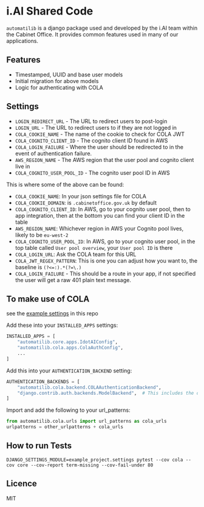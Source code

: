 # i.AI Shared Code

`automatilib` is a django package used and developed by the i.AI team within the Cabinet Office.
It provides common features used in many of our applications.


## Features

* Timestamped, UUID and base user models
* Initial migration for above models
* Logic for authenticating with COLA


## Settings

* `LOGIN_REDIRECT_URL` - The URL to redirect users to post-login
* `LOGIN_URL` - The URL to redirect users to if they are not logged in
* `COLA_COOKIE_NAME` - The name of the cookie to check for COLA JWT
* `COLA_COGNITO_CLIENT_ID` - The cognito client ID found in AWS
* `COLA_LOGIN_FAILURE` - Where the user should be redirected to in the event of authentication failure.
* `AWS_REGION_NAME` - The AWS region that the user pool and cognito client live in
* `COLA_COGNITO_USER_POOL_ID` - The cognito user pool ID in AWS

This is where some of the above can be found:

* `COLA_COOKIE_NAME`: In your json settings file for COLA
* `COLA_COOKIE_DOMAIN`: is `.cabinetoffice.gov.uk` by default
* `COLA_COGNITO_CLIENT_ID`: In AWS, go to your cognito user pool, then to app integration, then at the bottom you can find your client ID in the table
* `AWS_REGION_NAME`: Whichever region in AWS your Cognito pool lives, likely to be `eu-west-2`
* `COLA_COGNITO_USER_POOL_ID`: In AWS, go to your cognito user pool, in the top table called `User pool overview`, your `User pool ID` is there
* `COLA_LOGIN_URL`: Ask the COLA team for this URL
* `COLA_JWT_REGEX_PATTERN`: This is one you can adjust how you want to, the baseline is `(?<=:).*(?=\.)`
* `COLA_LOGIN_FAILURE` - This should be a route in your app, if not specified the user will get a raw 401 plain text message.


## To make use of COLA

see the [example settings](example_project/settings.py) in this repo

Add these into your `INSTALLED_APPS` settings:

```python
INSTALLED_APPS = [
    "automatilib.core.apps.IdotAIConfig",
    "automatilib.cola.apps.ColaAuthConfig",
    ...
]
```

Add this into your `AUTHENTICATION_BACKEND` setting:

```python
AUTHENTICATION_BACKENDS = [
    "automatilib.cola.backend.COLAAuthenticationBackend",
    "django.contrib.auth.backends.ModelBackend",  # This includes the default backend
]
```

Import and add the following to your url_patterns:
```python
from automatilib.cola.urls import url_patterns as cola_urls
urlpatterns = other_urlpatterns + cola_urls
```


## How to run Tests

```commandline
DJANGO_SETTINGS_MODULE=example_project.settings pytest --cov cola --cov core --cov-report term-missing --cov-fail-under 80
```

## Licence

MIT
